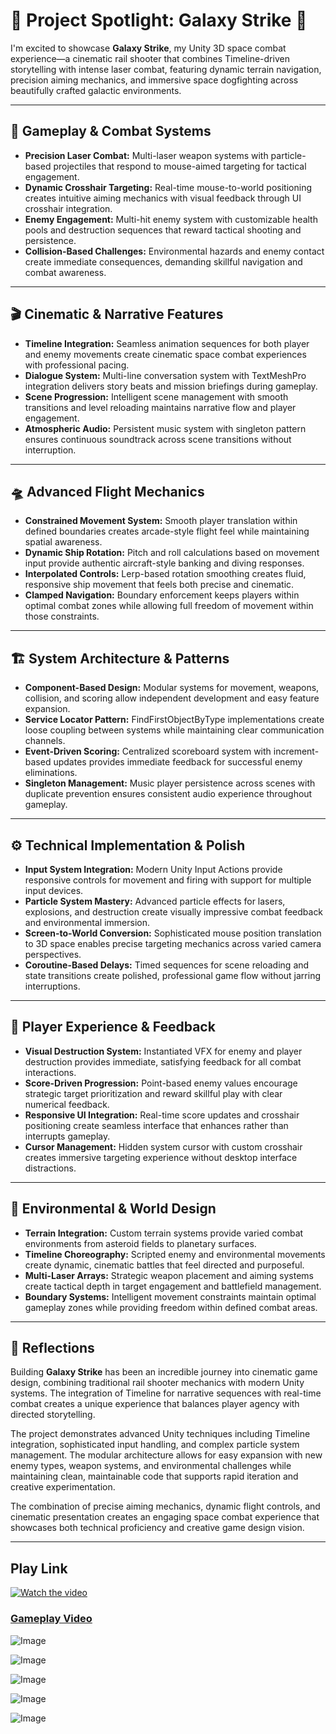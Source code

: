 # 🚀 Project Spotlight: Galaxy Strike 🚀

I'm excited to showcase **Galaxy Strike**, my Unity 3D space combat experience—a cinematic rail shooter that combines Timeline-driven storytelling with intense laser combat, featuring dynamic terrain navigation, precision aiming mechanics, and immersive space dogfighting across beautifully crafted galactic environments.

---

## 🌌 Gameplay & Combat Systems

* **Precision Laser Combat:** Multi-laser weapon systems with particle-based projectiles that respond to mouse-aimed targeting for tactical engagement.
* **Dynamic Crosshair Targeting:** Real-time mouse-to-world positioning creates intuitive aiming mechanics with visual feedback through UI crosshair integration.
* **Enemy Engagement:** Multi-hit enemy system with customizable health pools and destruction sequences that reward tactical shooting and persistence.
* **Collision-Based Challenges:** Environmental hazards and enemy contact create immediate consequences, demanding skillful navigation and combat awareness.

---

## 🎬 Cinematic & Narrative Features

* **Timeline Integration:** Seamless animation sequences for both player and enemy movements create cinematic space combat experiences with professional pacing.
* **Dialogue System:** Multi-line conversation system with TextMeshPro integration delivers story beats and mission briefings during gameplay.
* **Scene Progression:** Intelligent scene management with smooth transitions and level reloading maintains narrative flow and player engagement.
* **Atmospheric Audio:** Persistent music system with singleton pattern ensures continuous soundtrack across scene transitions without interruption.

---

## 🛸 Advanced Flight Mechanics

* **Constrained Movement System:** Smooth player translation within defined boundaries creates arcade-style flight feel while maintaining spatial awareness.
* **Dynamic Ship Rotation:** Pitch and roll calculations based on movement input provide authentic aircraft-style banking and diving responses.
* **Interpolated Controls:** Lerp-based rotation smoothing creates fluid, responsive ship movement that feels both precise and cinematic.
* **Clamped Navigation:** Boundary enforcement keeps players within optimal combat zones while allowing full freedom of movement within those constraints.

---

## 🏗️ System Architecture & Patterns

* **Component-Based Design:** Modular systems for movement, weapons, collision, and scoring allow independent development and easy feature expansion.
* **Service Locator Pattern:** FindFirstObjectByType implementations create loose coupling between systems while maintaining clear communication channels.
* **Event-Driven Scoring:** Centralized scoreboard system with increment-based updates provides immediate feedback for successful enemy eliminations.
* **Singleton Management:** Music player persistence across scenes with duplicate prevention ensures consistent audio experience throughout gameplay.

---

## ⚙️ Technical Implementation & Polish

* **Input System Integration:** Modern Unity Input Actions provide responsive controls for movement and firing with support for multiple input devices.
* **Particle System Mastery:** Advanced particle effects for lasers, explosions, and destruction create visually impressive combat feedback and environmental immersion.
* **Screen-to-World Conversion:** Sophisticated mouse position translation to 3D space enables precise targeting mechanics across varied camera perspectives.
* **Coroutine-Based Delays:** Timed sequences for scene reloading and state transitions create polished, professional game flow without jarring interruptions.

---

## 🎯 Player Experience & Feedback

* **Visual Destruction System:** Instantiated VFX for enemy and player destruction provides immediate, satisfying feedback for all combat interactions.
* **Score-Driven Progression:** Point-based enemy values encourage strategic target prioritization and reward skillful play with clear numerical feedback.
* **Responsive UI Integration:** Real-time score updates and crosshair positioning create seamless interface that enhances rather than interrupts gameplay.
* **Cursor Management:** Hidden system cursor with custom crosshair creates immersive targeting experience without desktop interface distractions.

---

## 🌟 Environmental & World Design

* **Terrain Integration:** Custom terrain systems provide varied combat environments from asteroid fields to planetary surfaces.
* **Timeline Choreography:** Scripted enemy and environmental movements create dynamic, cinematic battles that feel directed and purposeful.
* **Multi-Laser Arrays:** Strategic weapon placement and aiming systems create tactical depth in target engagement and battlefield management.
* **Boundary Systems:** Intelligent movement constraints maintain optimal gameplay zones while providing freedom within defined combat areas.

---

## 📝 Reflections

Building **Galaxy Strike** has been an incredible journey into cinematic game design, combining traditional rail shooter mechanics with modern Unity systems. The integration of Timeline for narrative sequences with real-time combat creates a unique experience that balances player agency with directed storytelling.

The project demonstrates advanced Unity techniques including Timeline integration, sophisticated input handling, and complex particle system management. The modular architecture allows for easy expansion with new enemy types, weapon systems, and environmental challenges while maintaining clean, maintainable code that supports rapid iteration and creative experimentation.

The combination of precise aiming mechanics, dynamic flight controls, and cinematic presentation creates an engaging space combat experience that showcases both technical proficiency and creative game design vision.

---

## Play Link

[![Watch the video](https://img.youtube.com/vi/deB0LW2vT_Q/maxresdefault.jpg)](https://youtu.be/deB0LW2vT_Q)
### [Gameplay Video](https://youtu.be/deB0LW2vT_Q)

![Image](https://github.com/user-attachments/assets/dce8f799-ee68-4d50-b994-cc990422f982)

![Image](https://github.com/user-attachments/assets/76ddfee3-1026-4901-827d-6acc0ba8ca51)

![Image](https://github.com/user-attachments/assets/91d605db-da1b-4884-8595-bd814818aec5)

![Image](https://github.com/user-attachments/assets/437b3a67-e72c-41de-bc3a-71989c6e1837)

![Image](https://github.com/user-attachments/assets/7403984a-418e-49fc-851f-ca58ad4789a5)
